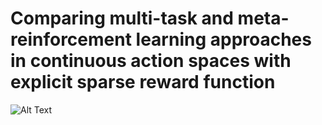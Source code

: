 # Comparing multi-task and meta-reinforcement learning approaches in continuous action spaces with explicit sparse reward function

![Alt Text](https://media.giphy.com/media/vFKqnCdLPNOKc/giphy.gif)
